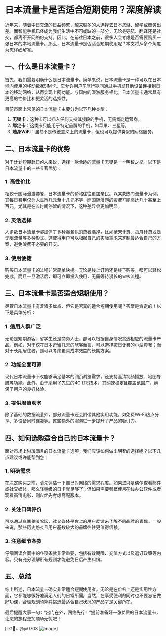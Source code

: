 # 日本流量卡是否适合短期使用？深度解读

近年来，随着中日交流的日益频繁，越来越多的人选择去日本旅游、留学或商务出差。而智能手机已经成为我们生活中不可或缺的一部分，无论是导航、翻译还是社交，都离不开网络的支持。因此，在前往日本之前，很多人会考虑是否需要购买一张日本的本地流量卡。那么，日本流量卡是否适合短期使用呢？本文将从多个角度为您详细解答。

## 一、什么是日本流量卡？

首先，我们需要明确什么是日本流量卡。简单来说，日本流量卡是一种可以在日本境内使用的移动数据SIM卡。它允许用户在旅行期间通过手机或其他设备连接到日本的移动网络，从而实现上网功能。与国内的漫游服务相比，日本流量卡通常具有更高的性价比和更灵活的选择性。

目前市面上常见的日本流量卡主要分为以下几种类型：

1. **无锁卡**：这种卡可以插入任何支持其频段的手机，无需绑定运营商。
2. **绑定卡**：这类卡只能用于特定品牌的手机，如苹果、三星等。
3. **随身WiFi**：虽然不是传统意义上的流量卡，但也可以提供类似的网络服务。

## 二、日本流量卡的优势

对于计划短期赴日的人来说，选择一款合适的流量卡无疑是一个明智之举。以下是日本流量卡的一些显著优势：

### 1. 高性价比

相较于国际漫游套餐，日本流量卡的价格往往更加亲民。以某款热门流量卡为例，其每日费用仅为人民币几元至十几元不等，而国际漫游的资费可能高达几十甚至上百元。尤其是在长时间停留的情况下，这种差异会更加明显。

### 2. 灵活选择

大多数日本流量卡都提供了多种套餐供消费者选择，比如按天计费、包月计费或是无限流量等多种形式。这使得用户可以根据自己的实际需求来定制最适合自己的方案，避免浪费不必要的开支。

### 3. 使用便捷

购买日本流量卡的过程非常简单快捷。无论是线上订购还是线下购买，都可以轻松完成。而且一旦激活后，即可立即投入使用，无需等待漫长的审核流程。

## 三、日本流量卡是否适合短期使用？

尽管日本流量卡有着诸多优点，但它是否真的适合短期使用呢？答案是肯定的！以下是具体分析：

### 1. 适用人群广泛

无论是短期游客、留学生还是商务人士，都可以根据自身情况挑选相应的流量卡产品。例如，对于仅在日本逗留几天的旅客而言，可以选择按日计费的小型套餐；而对于长期居住者，则可以考虑更具成本效益的长期方案。

### 2. 功能全面可靠

现代日本流量卡不仅能够满足基本的网页浏览需求，还支持高清视频播放、地图导航等功能。此外，由于采用了先进的4G LTE技术，其网速稳定且覆盖范围广，确保了用户的良好体验。

### 3. 提供增值服务

除了基础的数据流量外，部分流量卡还会附带其他实用功能，如免费Wi-Fi热点分享、多设备同时连接等。这些额外的服务进一步提升了产品的吸引力。

## 四、如何选购适合自己的日本流量卡？

面对市场上琳琅满目的日本流量卡选项，我们应该如何做出明智的选择呢？以下几点建议或许能帮到您：

### 1. 明确需求

在决定购买之前，请先评估一下自己对网络的需求程度。如果您只是偶尔查看邮件或社交媒体，那么轻量级的日卡就足够了；但如果需要频繁使用在线办公软件或者观看高清电影，则应优先考虑高配版本。

### 2. 关注口碑评价

可以通过查阅相关论坛、社交媒体平台上的用户反馈来了解不同品牌的表现。一般来说，那些历史悠久且用户基数较大的品牌往往更值得信赖。

### 3. 注意细节条款

仔细阅读合同中的各项条款非常重要，包括有效期限、充值方式以及退订政策等内容。只有充分理解所有规则才能避免日后产生纠纷。

## 五、总结

综上所述，日本流量卡确实非常适合短期使用者。无论是在价格上还是实用性方面，它都能够很好地满足人们的日常所需。当然，在享受便利的同时也不要忘记做好功课，合理规划预算并挑选最适合自己状况的产品才是关键所在。

最后提醒大家一句：“出门在外，网络先行！”提前准备好一张优质的日本流量卡，让您的旅程更加顺畅无忧吧！

[TG💪+ @jx0703 ![Image](https://github.com/user-attachments/assets/dbca1d08-cadb-493c-b0ec-ad6f7a83f270)]